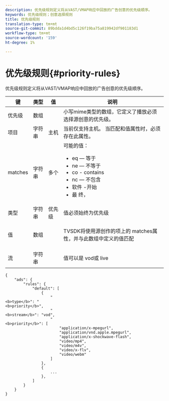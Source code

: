 ```yaml
---
description: 优先级规则定义将从VAST/VMAP响应中回放的广告创意的优先级顺序。
keywords: 优先级规则；创意选择规则
title: 优先级规则
translation-type: tm+mt
source-git-commit: 89bdda1d4bd5c126f19ba75a819942df901183d1
workflow-type: tm+mt
source-wordcount: '159'
ht-degree: 1%

---
```



# 优先级规则{#priority-rules}

优先级规则定义将从VAST/VMAP响应中回放的广告创意的优先级顺序。

<table id="table_ljp_tgx_hz">  
 <thead> 
  <tr> 
   <th class="entry"><b>键</b></th> 
   <th class="entry"><b>类型</b></th> 
   <th class="entry"><b>值</b></th> 
   <th class="entry"><b>说明</b></th>
  </tr> 
 </thead>
 <tbody> 
  <tr> 
   <td><span class="codeph"> 优先级</span></td> 
   <td><span class="codeph"> 数组</span></td> 
   <td></td> 
   <td> 小写mime类型的数组，它定义了播放必须选择源创意的优先级。</td> 
  </tr> 
  <tr> 
   <td><span class="codeph"> 项目</span></td> 
   <td><span class="codeph"> 字符串</span></td> 
   <td><span class="codeph"> 主机</span></td> 
   <td>当前仅支持<span class="codeph">主机</span>。 当<span class="codeph">匹配</span>和<span class="codeph">值</span>属性时，必须存在此属性。</td> 
  </tr> 
  <tr> 
   <td><span class="codeph"> matches</span></td> 
   <td><span class="codeph"> 字符串</span></td> 
   <td><span class="codeph"> 多个</span></td> 
   <td>可能的值：
    <ul id="ul_tnf_2hx_hz"> 
     <li><span class="codeph"> eq</span>  — 等于</li> 
     <li><span class="codeph"> ne</span>  — 不等于</li> 
     <li><span class="codeph"> co</span> - contains</li> 
     <li><span class="codeph"> nc</span>  — 不包含</li> 
     <li><span class="codeph"> 软件</span> -开始</li> 
     <li><span class="codeph"> 最</span> 终，</li> 
    </ul></td> 
  </tr> 
  <tr> 
   <td><span class="codeph"> 类型</span></td> 
   <td><span class="codeph"> 字符串</span></td> 
   <td><span class="codeph"> 优先级</span></td> 
   <td>值必须始终为<span class="codeph">优先级</span></td> 
  </tr> 
  <tr> 
   <td><span class="codeph"> 值</span></td> 
   <td><span class="codeph"> 数组</span></td> 
   <td></td> 
   <td> <p>TVSDK将使用源创作的<span class="codeph">项</span>上的<span class="codeph"> matches</span>属性，并与此数组中定义的值匹配</p> </td> 
  </tr> 
  <tr> 
   <td><span class="codeph"> 流</span></td> 
   <td><span class="codeph"> 字符串</span></td> 
   <td></td> 
   <td> <p>值可以是<span class="codeph"> vod</span>或<span class="codeph"> live</span></p> </td> 
  </tr> 
 </tbody> 
</table>

```
{
    "ads": {
        "rules": {
            "default": [
                {
                    "
<b>type</b>": "
<b>priority</b>",
                    "
<b>stream</b>": "vod",
                    "
<b>priority</b>": [
                        "application/x-mpegurl",
                        "application/vnd.apple.mpegurl",
                        "application/x-shockwave-flash",
                        "video/mp4",
                        "video/m4v",
                        "video/x-flv",
                        "video/webm"
                    ]
                },
                {
                    ...
                },
            ]
        }
    }
}
```
